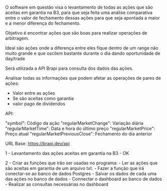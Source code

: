O software em questão visa o levantamento de todas as ações que são aceitas em garantia na B3, para que seja feita uma análise comparativa entre o valor de fechamento dessas ações para que seja apontada a maior e a menor diferença do fechamento.

Objetivo é encontrar ações que são boas para realizar operações de arbitragem. 

Ideal são ações onde a diferença entre eles fique dentro de um range não muito grande e que oscilem bastante durante o dia dando oportunidade de day/trade

Será utilizada a API Brapi para consulta dos dados das ações.

Analisar todas as informações que podem afetar as operações de pares de ações:

* Valor entre as ações
* Se são aceitas como garantia
* valor pago de dividendos


API:

"symbol": Código da ação
"regularMarketChange": Variação diária
"regularMarketTime": Data e hora do último preço
"regularMarketPrice": Preço atual
"regularMarketPreviousClose": Fechamento do dia anterior


URL Base: https://brapi.dev/api

1 - Levantamento das ações aceitas em garantia na B3 - OK

2 - Criar as funções que irão ser usadas no programa:
    - Ler as ações que são aceitas em garantia de um arquivo txt.
    - Fazer a função que irá conectar-se ao banco de dados Postgres
    - Salvar os dados de cada uma das ações no banco de dados
    - Connectar o dashboard ao banco de dados
    - Realizar as consultas necessárias no dashboard


